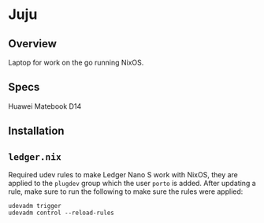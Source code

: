 # Juju

## Overview

Laptop for work on the go running NixOS.

## Specs

Huawei Matebook D14

## Installation


## `ledger.nix`

Required udev rules to make Ledger Nano S work with NixOS, they are applied to the `plugdev` group which the user `porto` is added.
After updating a rule, make sure to run the following to make sure the rules were applied:

```
udevadm trigger
udevadm control --reload-rules
```
